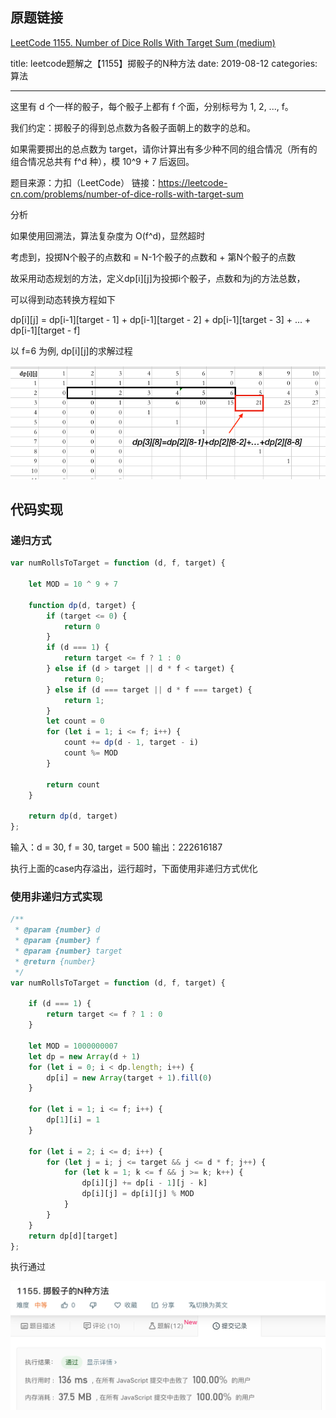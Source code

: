 ## 原题链接

[LeetCode 1155. Number of Dice Rolls With Target Sum (medium)](https://leetcode-cn.com/problems/number-of-dice-rolls-with-target-sum/)

title: leetcode题解之【1155】掷骰子的N种方法
date: 2019-08-12
categories: 算法

---

这里有 d 个一样的骰子，每个骰子上都有 f 个面，分别标号为 1, 2, ..., f。

我们约定：掷骰子的得到总点数为各骰子面朝上的数字的总和。

如果需要掷出的总点数为 target，请你计算出有多少种不同的组合情况（所有的组合情况总共有 f^d 种），模 10^9 + 7 后返回。

题目来源：力扣（LeetCode）
链接：https://leetcode-cn.com/problems/number-of-dice-rolls-with-target-sum

分析

如果使用回溯法，算法复杂度为 O(f^d)，显然超时

考虑到，投掷N个骰子的点数和 = N-1个骰子的点数和 + 第N个骰子的点数

故采用动态规划的方法，定义dp[i][j]为投掷i个骰子，点数和为j的方法总数，

可以得到动态转换方程如下


dp[i][j] = dp[i-1][target - 1] + dp[i-1][target - 2] + dp[i-1][target - 3] + ... + dp[i-1][target - f]


以 f=6 为例, dp[i][j]的求解过程

![动态转换求解过程](https://raw.githubusercontent.com/muyids/tuchuang/master/1155-1.png)

## 代码实现

### 递归方式

```javascript
var numRollsToTarget = function (d, f, target) {

    let MOD = 10 ^ 9 + 7

    function dp(d, target) {
        if (target <= 0) {
            return 0
        }
        if (d === 1) {
            return target <= f ? 1 : 0
        } else if (d > target || d * f < target) {
            return 0;
        } else if (d === target || d * f === target) {
            return 1;
        }
        let count = 0
        for (let i = 1; i <= f; i++) {
            count += dp(d - 1, target - i)
            count %= MOD
        }

        return count
    }

    return dp(d, target)
};

```


输入：d = 30, f = 30, target = 500
输出：222616187

执行上面的case内存溢出，运行超时，下面使用非递归方式优化

### 使用非递归方式实现

```javascript
/**
 * @param {number} d
 * @param {number} f
 * @param {number} target
 * @return {number}
 */
var numRollsToTarget = function (d, f, target) {

    if (d === 1) {
        return target <= f ? 1 : 0
    }

    let MOD = 1000000007
    let dp = new Array(d + 1)
    for (let i = 0; i < dp.length; i++) {
        dp[i] = new Array(target + 1).fill(0)
    }

    for (let i = 1; i <= f; i++) {
        dp[1][i] = 1
    }

    for (let i = 2; i <= d; i++) {
        for (let j = i; j <= target && j <= d * f; j++) {
            for (let k = 1; k <= f && j >= k; k++) {
                dp[i][j] += dp[i - 1][j - k]
                dp[i][j] = dp[i][j] % MOD
            }
        }
    }
    return dp[d][target]
};
```

执行通过

![动态转换求解过程](https://raw.githubusercontent.com/muyids/tuchuang/master/1155-2.png)
